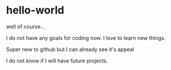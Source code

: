 # hello-world
well of course...


I do not have any goals for coding now. I love to learn new things.  

Super new to github but I can already see it's appeal

I do not know if I will have future projects.

